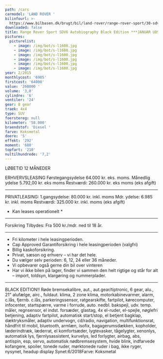 ```yaml
---
path: /cars
carmodel: 'LAND ROVER '
bilinfourl: >-
  https://www.bilbasen.dk/brugt/bil/land-rover/range-rover-sport/30-sdv6-hse-dynamic-aut-5d/4052082
downloaded: false
title: Range Rover Sport SDV6 Autobiography Black Edition ***JANUAR UDSALG***
pictures:
  picturelist:
    - image: /img/bot/s-l1600.jpg
    - image: /img/bot/s-l1600.jpg
    - image: /img/bot/s-l1600.jpg
    - image: /img/bot/s-l1600.jpg
    - image: /img/bot/s-l1600.jpg
    - image: /img/bot/s-l1600.jpg
year: 2/2015
monthlycost: '6985'
firstcost: '64000'
value: '260000 '
volume: '3,0'
cylindre: '6'
ventiler: '24'
gear: 8 gear
traek: 4x4
type: SUV
foerstereg: null
kilometer: '58.000'
braendstof: 'Diesel '
farve: Koksmetal
doere: '5'
effekt: '292'
moment: '600'
topfart: '210'
nultilhundrede: '7,2'
---
```

LØBETID 12 MÅNEDER 

ERHVERVSLEASING
Førstegangsydelse 64.000 kr. eks. moms.
Månedlig ydelse 5.792,00 kr. eks moms 
Restværdi: 260.000 kr. eks moms (eks afgift)
______________________________

PRIVATLEASING:
1.gangsydelse: 80.000 kr. inkl. moms
Mdr. ydelse: 6.985 kr. inkl. moms
Restværdi: 325.000 kr. inkl. moms (eks afgift)
* Kan leases operationelt *
________________________________

Forsikring Tilbydes:
Fra 500 kr./mdr. ned til 18 år.
________________________________

* Fri kilometer i hele leasingperioden.
* Cap Approved Garantiforsikring i hele leasingperioden (valgfri)
* Billig kaskoforsikring.
* Privat, sæson og erhverv – vi har det hele.
* Du vælger selv perioden: 6, 12, 24 eller 36 måneder.
* Vi opbevarer også gerne din bil over vinteren
* Har vi ikke bilen på lager, finder vi sammen den helt rigtige og står for alt – import, toldsyn, klargøring og nummerplader.
________________________________

BLACK EDITION!!
Røde bremsekalibre, aut., aut.gear/tiptronic, 6 gear, alu., 21" alufælge, airc., fuldaut. klima, 2 zone klima, motorkabinevarmer, alarm, c.lås, fjernb. c.lås, parkeringssensor, ratgearskifte, fartpilot, kørecomputer, infocenter, startspærre, varme i forrude, auto. nedbl. bakspejl, udv. temp. måler, regnsensor, el indst. forsæder, glastag, 4x el-ruder, el-spejle, nøglefri betjening, adaptiv fartpilot, automatisk start/stop, el betjent bagklap, dæktryksmåler, adaptiv undervogn, cd/radio, navigation, multifunktionsrat, håndfrit til mobil, bluetooth, armlæn, isofix, bagagerumsdækken, kopholder, læderindtræk, læderrat, el komfortsæder, lygtevasker, tågelygter, xenonlys, automatisk lys, fjernlysassistent, kurvelys, led forlygter, airbag, abs, antispin, esp, servo, automatisk nødbremsesystem, hvide blink, indfarvede kofangere, spoiler, tonede ruder, mørktonede ruder i bag, ikke ryger, nysynet, headup display
Synet:6/2018Farve: Koksmetal

